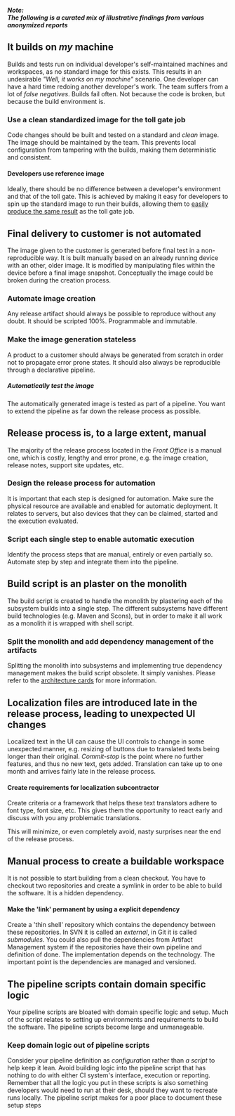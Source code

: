 ---
---

**_Note:<br/>The following is a curated mix of illustrative findings from various anonymized reports_**


## It builds on _my_ machine

Builds and tests run on individual developer's self-maintained machines and workspaces, as no standard image for this exists. 
This results in an undesirable _"Well, it works on my machine"_ scenario. One developer can have a hard time redoing another developer's work. The team suffers from a lot of _false negatives_. Builds fail often. Not because the code is broken, but because the build environment is.

### Use a clean standardized image for the toll gate job

Code changes should be built and tested on a standard and _clean_ image. The image should be maintained by the team.
This prevents local configuration from tampering with the builds, making them deterministic and consistent.

#### Developers use reference image

Ideally, there should be no difference between a developer's environment and that of the toll gate. 
This is achieved by making it easy for developers to spin up the standard image to run their builds, allowing them to [easily produce the same result](/on-demand-environments/ "Access to production-like environments") as the toll gate job.

## Final delivery to customer is not automated

The image given to the customer is generated before final test in a non-reproducible way. 
It is built manually based on an already running device with an other, older image. 
It is modified by manipulating files within the device before a final image snapshot. 
Conceptually the image could be broken during the creation process.

### Automate image creation

Any release artifact should always be possible to reproduce without any doubt. 
It should be scripted 100%. Programmable and immutable.

### Make the image generation stateless

A product to a customer should always be generated from scratch in order not to propagate error prone states. 
It should also always be reproducible through a declarative pipeline.

##### Automatically test the image

The automatically generated image is tested as part of a pipeline.
You want to extend the pipeline as far down the release process as possible.

## Release process is, to a large extent, manual

The majority of the release process located in the *Front Office* is a manual one, which is costly, lengthy and error prone, e.g. the image creation, release notes, support site updates, etc.

### Design the release process for automation

It is important that each step is designed for automation. 
Make sure the physical resource are available and enabled for automatic deployment. 
It relates to servers, but also devices that they can be claimed, started and the execution evaluated.

### Script each single step to enable automatic execution

Identify the process steps that are manual, entirely or even partially so. 
Automate step by step and integrate them into the pipeline.

## Build script is an plaster on the monolith

The build script is created to handle the monolith by plastering each of the subsystem builds into a single step. 
The different subsystems have different build technologies (e.g. Maven and Scons), but in order to make it all work as a monolith it is wrapped with shell script. 

### Split the monolith and add dependency management of the artifacts

Splitting the monolith into subsystems and implementing true dependency management makes the build script obsolete. 
It simply vanishes. Please refer to the [architecture cards](/areas/arch/#tag "Architecture & Design") for more information.

## Localization files are introduced late in the release process, leading to unexpected UI changes

Localized text in the UI can cause the UI controls to change in some unexpected manner, e.g. resizing of buttons due to translated texts being longer than their original.
_Commit-stop_ is the point where no further features, and thus no new text, gets added.
Translation can take up to one month and arrives fairly late in the release process.

#### Create requirements for localization subcontractor

Create criteria or a framework that helps these text translators adhere to font type, font size, etc. 
This gives them the opportunity to react early and discuss with you any problematic translations.

This will minimize, or even completely avoid, nasty surprises near the end of the release process.

## Manual process to create a buildable workspace

It is not possible to start building from a clean checkout. 
You have to checkout two repositories and create a symlink in order to be able to build the software. 
It is a hidden dependency.

#### Make the 'link' permanent by using a explicit dependency

Create a 'thin shell' repository which contains the dependency between these repositories.
In SVN it is called an _external_, in Git it is called _submodules_. 
You could also pull the dependencies from Artifact Management system if the repositories have their own pipeline and definition of done. 
The implementation depends on the technology. The important point is the dependencies are managed and versioned.

## The pipeline scripts contain domain specific logic

Your pipeline scripts are bloated with domain specific logic and setup. 
Much of the script relates to setting up environments and requirements to build the software. 
The pipeline scripts become large and unmanageable.

### Keep domain logic out of pipeline scripts

Consider your pipeline definition as _configuration_ rather than _a script_ to help keep it lean.
Avoid building logic into the pipeline script that has nothing to do with either CI system's interface, execution or reporting. 
Remember that all the logic you put in these scripts is also something developers would need to run at their desk, should they want to recreate runs locally. 
The pipeline script makes for a poor place to document these setup steps
